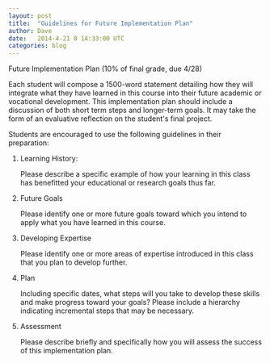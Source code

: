 ```yaml
---
layout: post
title:  "Guidelines for Future Implementation Plan"
author: Dave
date:   2014-4-21 0	14:33:00 UTC
categories: blog
---
```

Future Implementation Plan (10% of final grade, due 4/28)

Each student will compose a 1500-word statement detailing how they will integrate what they have learned in this course into their future academic or vocational development. This implementation plan should include a discussion of both short term steps and longer-term goals. It may take the form of an evaluative reflection on the student's final project.

Students are encouraged to use the following guidelines in their preparation:

1. Learning History:

	Please describe a specific example of how your learning in this class has benefitted your educational or research goals thus far.2. Future Goals	
	Please identify one or more future goals toward which you intend to apply what you have learned in this course.3. Developing Expertise	Please identify one or more areas of expertise introduced in this class that you plan to develop further. 4. Plan	Including specific dates, what steps will you take to develop these skills and make progress toward your goals? Please include a hierarchy indicating incremental steps that may be necessary.5. Assessment	Please describe briefly and specifically how you will assess the success of this implementation plan.